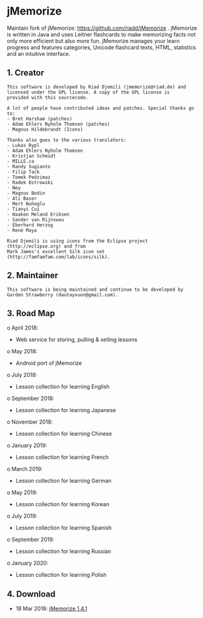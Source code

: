 # jMemorize

Maintain fork of jMemorize: https://github.com/riadd/jMemorize . jMemorize is written in Java and uses Leitner flashcards to make memorizing facts not only more efficient but also more fun. jMemorize manages your learn progress and features categories, Unicode flashcard texts, HTML, statistics and an intuitive interface. 

## 1. Creator
  
    This software is developed by Riad Djemili (jmemorize@riad.de) and
    licensed under the GPL license. A copy of the GPL license is 
    provided with this sourcecode.
    
    A lot of people have contributed ideas and patches. Special thanks go to:
    - Bret Harsham (patches)
    - Adam Ehlers Nyholm Thomsen (patches)
    - Magnus Hildebrandt (Icons)
    
    Thanks also goes to the various translators:
    - Lukas Rypl
    - Adam Ehlers Nyholm Thomsen
    - Kristjan Schmidt
    - MILLE.ca
    - Randy Sugianto
    - Filip Tack
    - Tomek Pedzimaz
    - Radek Ostrowski
    - Ney
    - Magnus Bodin
    - Ali Baser
    - Mert Nuhoglu
    - Tianyi Cui
    - Haakon Meland Eriksen
    - Sander van Rijnswou
    - Eberhard Herzog
    - René Maya
    
    Riad Djemili is using icons from the Eclipse project (http://eclipse.org) and from 
    Mark James's excellent Silk icon set (http://famfamfam.com/lab/icons/silk).
    
## 2. Maintainer

    This software is being maintained and continue to be developed by Garden Strawberry (dautayvuon@gmail.com).
    
    
## 3. Road Map

o April 2018: 
  + Web service for storing, pulling & selling lessons

o May 2018: 
  + Android port of jMemorize

o July 2018: 
  + Lesson collection for learning English
    
o September 2018:
  + Lesson collection for learning Japanese

o November 2018:
  + Lesson collection for learning Chinese
     
o January 2019:
  + Lesson collection for learning French

o March 2019:
  + Lesson collection for learning German

o May 2019:
  + Lesson collection for learning Korean

o July 2019:
  + Lesson collection for learning Spanish

o September 2019:
  + Lesson collection for learning Russian

o January 2020:
  + Lesson collection for learning Polish


## 4. Download

+ 18 Mar 2018: [jMemorize 1.4.1](https://github.com/dautayvuon/jmemorize/raw/master/jmemorize-bin/jMemorize-1.4.1.jar)
